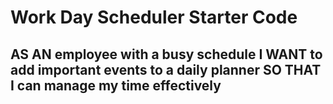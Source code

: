 # Work Day Scheduler Starter Code

## AS AN employee with a busy schedule I WANT to add important events to a daily planner SO THAT I can manage my time effectively
